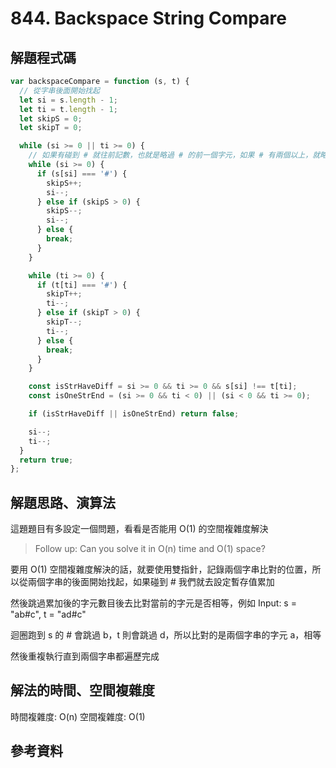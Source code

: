 # 844. Backspace String Compare

## 解題程式碼

```javascript
var backspaceCompare = function (s, t) {
  // 從字串後面開始找起
  let si = s.length - 1;
  let ti = t.length - 1;
  let skipS = 0;
  let skipT = 0;

  while (si >= 0 || ti >= 0) {
    // 如果有碰到 # 就往前記數，也就是略過 # 的前一個字元，如果 # 有兩個以上，就略過更多
    while (si >= 0) {
      if (s[si] === '#') {
        skipS++;
        si--;
      } else if (skipS > 0) {
        skipS--;
        si--;
      } else {
        break;
      }
    }

    while (ti >= 0) {
      if (t[ti] === '#') {
        skipT++;
        ti--;
      } else if (skipT > 0) {
        skipT--;
        ti--;
      } else {
        break;
      }
    }

    const isStrHaveDiff = si >= 0 && ti >= 0 && s[si] !== t[ti];
    const isOneStrEnd = (si >= 0 && ti < 0) || (si < 0 && ti >= 0);

    if (isStrHaveDiff || isOneStrEnd) return false;

    si--;
    ti--;
  }
  return true;
};
```

## 解題思路、演算法

這題題目有多設定一個問題，看看是否能用 O(1) 的空間複雜度解決

> Follow up: Can you solve it in O(n) time and O(1) space?

要用 O(1) 空間複雜度解決的話，就要使用雙指針，記錄兩個字串比對的位置，所以從兩個字串的後面開始找起，如果碰到 # 我們就去設定暫存值累加

然後跳過累加後的字元數目後去比對當前的字元是否相等，例如 Input: s = "ab#c", t = "ad#c"

迴圈跑到 s 的 # 會跳過 b，t 則會跳過 d，所以比對的是兩個字串的字元 a，相等

然後重複執行直到兩個字串都遍歷完成

## 解法的時間、空間複雜度

時間複雜度: O(n)
空間複雜度: O(1)

## 參考資料
